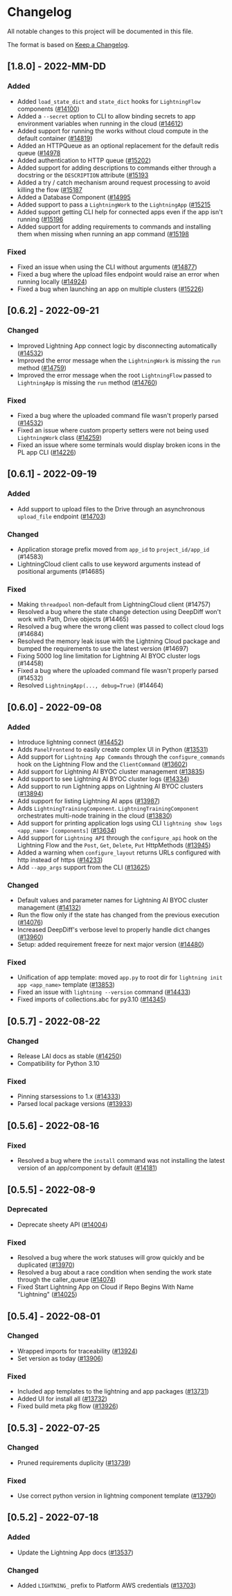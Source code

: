 # Changelog

All notable changes to this project will be documented in this file.

The format is based on [Keep a Changelog](http://keepachangelog.com/en/1.0.0/).


## [1.8.0] - 2022-MM-DD

### Added

- Added `load_state_dict` and `state_dict` hooks for `LightningFlow` components ([#14100](https://github.com/Lightning-AI/lightning/pull/14100))
- Added a `--secret` option to CLI to allow binding secrets to app environment variables when running in the cloud ([#14612](https://github.com/Lightning-AI/lightning/pull/14612))
- Added support for running the works without cloud compute in the default container ([#14819](https://github.com/Lightning-AI/lightning/pull/14819))
- Added an HTTPQueue as an optional replacement for the default redis queue ([#14978](https://github.com/Lightning-AI/lightning/pull/14978)
- Added authentication to HTTP queue ([#15202](https://github.com/Lightning-AI/lightning/pull/15202))
- Added support for adding descriptions to commands either through a docstring or the `DESCRIPTION` attribute ([#15193](https://github.com/Lightning-AI/lightning/pull/15193)
- Added a try / catch mechanism around request processing to avoid killing the flow ([#15187](https://github.com/Lightning-AI/lightning/pull/15187)
- Added a Database Component ([#14995](https://github.com/Lightning-AI/lightning/pull/14995)
- Added support to pass a `LightningWork` to the `LightningApp` ([#15215](https://github.com/Lightning-AI/lightning/pull/15215)
- Added support getting CLI help for connected apps even if the app isn't running ([#15196](https://github.com/Lightning-AI/lightning/pull/15196)
- Added support for adding requirements to commands and installing them when missing when running an app command ([#15198](https://github.com/Lightning-AI/lightning/pull/15198)


### Fixed

- Fixed an issue when using the CLI without arguments ([#14877](https://github.com/Lightning-AI/lightning/pull/14877))
- Fixed a bug where the upload files endpoint would raise an error when running locally ([#14924](https://github.com/Lightning-AI/lightning/pull/14924))
- Fixed a bug when launching an app on multiple clusters ([#15226](https://github.com/Lightning-AI/lightning/pull/15226))

## [0.6.2] - 2022-09-21

### Changed

- Improved Lightning App connect logic by disconnecting automatically ([#14532](https://github.com/Lightning-AI/lightning/pull/14532))
- Improved the error message when the `LightningWork` is missing the `run` method ([#14759](https://github.com/Lightning-AI/lightning/pull/14759))
- Improved the error message when the root `LightningFlow` passed to `LightningApp` is missing the `run` method ([#14760](https://github.com/Lightning-AI/lightning/pull/14760))

### Fixed

- Fixed a bug where the uploaded command file wasn't properly parsed ([#14532](https://github.com/Lightning-AI/lightning/pull/14532))
- Fixed an issue where custom property setters were not being used `LightningWork` class ([#14259](https://github.com/Lightning-AI/lightning/pull/14259))
- Fixed an issue where some terminals would display broken icons in the PL app CLI ([#14226](https://github.com/Lightning-AI/lightning/pull/14226))


## [0.6.1] - 2022-09-19

### Added

- Add support to upload files to the Drive through an asynchronous `upload_file` endpoint ([#14703](https://github.com/Lightning-AI/lightning/pull/14703))

### Changed

- Application storage prefix moved from `app_id` to `project_id/app_id` (#14583)
- LightningCloud client calls to use keyword arguments instead of positional arguments (#14685)

### Fixed

- Making `threadpool` non-default from LightningCloud client  (#14757)
- Resolved a bug where the state change detection using DeepDiff won't work with Path, Drive objects (#14465)
- Resolved a bug where the wrong client was passed to collect cloud logs (#14684)
- Resolved the memory leak issue with the Lightning Cloud package and bumped the requirements to use the latest version (#14697)
- Fixing 5000 log line limitation for Lightning AI BYOC cluster logs (#14458)
- Fixed a bug where the uploaded command file wasn't properly parsed (#14532)
- Resolved `LightningApp(..., debug=True)` (#14464)


## [0.6.0] - 2022-09-08

### Added

- Introduce lightning connect ([#14452](https://github.com/Lightning-AI/lightning/pull/14452))
- Adds `PanelFrontend` to easily create complex UI in Python ([#13531](https://github.com/Lightning-AI/lightning/pull/13531))
- Add support for `Lightning App Commands` through the `configure_commands` hook on the Lightning Flow and the `ClientCommand`  ([#13602](https://github.com/Lightning-AI/lightning/pull/13602))
- Add support for Lightning AI BYOC cluster management ([#13835](https://github.com/Lightning-AI/lightning/pull/13835))
- Add support to see Lightning AI BYOC cluster logs ([#14334](https://github.com/Lightning-AI/lightning/pull/14334))
- Add support to run Lightning apps on Lightning AI BYOC clusters ([#13894](https://github.com/Lightning-AI/lightning/pull/13894))
- Add support for listing Lightning AI apps ([#13987](https://github.com/Lightning-AI/lightning/pull/13987))
- Adds `LightningTrainingComponent`. `LightningTrainingComponent` orchestrates multi-node training in the cloud ([#13830](https://github.com/Lightning-AI/lightning/pull/13830))
- Add support for printing application logs using CLI `lightning show logs <app_name> [components]` ([#13634](https://github.com/Lightning-AI/lightning/pull/13634))
- Add support for `Lightning API` through the `configure_api` hook on the Lightning Flow and the `Post`, `Get`, `Delete`, `Put` HttpMethods ([#13945](https://github.com/Lightning-AI/lightning/pull/13945))
- Added a warning when `configure_layout` returns URLs configured with http instead of https ([#14233](https://github.com/Lightning-AI/lightning/pull/14233))
- Add `--app_args` support from the CLI ([#13625](https://github.com/Lightning-AI/lightning/pull/13625))

### Changed

- Default values and parameter names for Lightning AI BYOC cluster management ([#14132](https://github.com/Lightning-AI/lightning/pull/14132))
- Run the flow only if the state has changed from the previous execution ([#14076](https://github.com/Lightning-AI/lightning/pull/14076))
- Increased DeepDiff's verbose level to properly handle dict changes ([#13960](https://github.com/Lightning-AI/lightning/pull/13960))
- Setup: added requirement freeze for next major version ([#14480](https://github.com/Lightning-AI/lightning/pull/14480))

### Fixed

- Unification of app template: moved `app.py` to root dir for `lightning init app <app_name>` template ([#13853](https://github.com/Lightning-AI/lightning/pull/13853))
- Fixed an issue with `lightning --version` command ([#14433](https://github.com/Lightning-AI/lightning/pull/14433))
- Fixed imports of collections.abc for py3.10 ([#14345](https://github.com/Lightning-AI/lightning/pull/14345))

## [0.5.7] - 2022-08-22

### Changed

- Release LAI docs as stable ([#14250](https://github.com/Lightning-AI/lightning/pull/14250))
- Compatibility for Python 3.10

### Fixed

- Pinning starsessions to 1.x ([#14333](https://github.com/Lightning-AI/lightning/pull/14333))
- Parsed local package versions ([#13933](https://github.com/Lightning-AI/lightning/pull/13933))


## [0.5.6] - 2022-08-16

### Fixed

- Resolved a bug where the `install` command was not installing the latest version of an app/component by default ([#14181](https://github.com/Lightning-AI/lightning/pull/14181))


## [0.5.5] - 2022-08-9

### Deprecated

- Deprecate sheety API ([#14004](https://github.com/Lightning-AI/lightning/pull/14004))

### Fixed

- Resolved a bug where the work statuses will grow quickly and be duplicated ([#13970](https://github.com/Lightning-AI/lightning/pull/13970))
- Resolved a bug about a race condition when sending the work state through the caller_queue ([#14074](https://github.com/Lightning-AI/lightning/pull/14074))
- Fixed Start Lightning App on Cloud if Repo Begins With Name "Lightning" ([#14025](https://github.com/Lightning-AI/lightning/pull/14025))


## [0.5.4] - 2022-08-01

### Changed

- Wrapped imports for traceability ([#13924](https://github.com/Lightning-AI/lightning/pull/13924))
- Set version as today ([#13906](https://github.com/Lightning-AI/lightning/pull/13906))

### Fixed

- Included app templates to the lightning and app packages ([#13731](https://github.com/Lightning-AI/lightning/pull/13731))
- Added UI for install all ([#13732](https://github.com/Lightning-AI/lightning/pull/13732))
- Fixed build meta pkg flow ([#13926](https://github.com/Lightning-AI/lightning/pull/13926))

## [0.5.3] - 2022-07-25

### Changed

- Pruned requirements duplicity ([#13739](https://github.com/Lightning-AI/lightning/pull/13739))

### Fixed

- Use correct python version in lightning component template ([#13790](https://github.com/Lightning-AI/lightning/pull/13790))

## [0.5.2] - 2022-07-18

### Added

- Update the Lightning App docs ([#13537](https://github.com/Lightning-AI/lightning/pull/13537))

### Changed

- Added `LIGHTNING_` prefix to Platform AWS credentials ([#13703](https://github.com/Lightning-AI/lightning/pull/13703))
